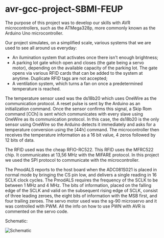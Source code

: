 # avr-gcc-project-SBMI-FEUP

The purpose of this project was to develop our skills with AVR microcontrollers, such as the ATMega328p, more commonly known as the Arduino Uno microcontroller. 

Our project simulates, on a simplified scale, various systems that we are used to see all around us everyday:
- An ilumination system that activates once there isn't enough brightness;
- A parking lot gate which open and closes (the gate being a servo motor), depending on the available capacity of the parking lot. The gate opens via various RFID cards that can be added to the system at anytime. Duplicate RFID tags are not accepted;
- A ventilation system, which turns a fan on once a predetermined temperature is reached.


The temperature sensor used was the ds18b20 which uses OneWire as the communication protocol. A reset pulse is sent by the Arduino as an initialization command. Once the sensor confirms this signal, a Skip Rom command [CCh] is sent which communicates with every slave using OneWire as its communication protocol. In this case, the ds18b20 is the only sensor using OneWire so the Arduino detects it immediately and asks for a temperature conversion using the [44h] command. The microcontroller then receives the temperature information as a 16 bit value, 4 zeros followed by 12 bits of data. 

The RFID used was the cheap RFIO-RC522. This RFID uses the MFRC522 chip. It communicates at 13,56 MHz with the MIFARE protocol. In this project we used the SPI protocol to communicate with the microcontroller.

The PmodALS reports to the host board when the ADC081S021 is placed in normal mode by bringing the CS pin low, and delivers a single reading in 16 SCLK clock cycles. The PmodALS requires the frequency of the SCLK to be between 1 MHz and 4 MHz. The bits of information, placed on the falling edge of the SCLK and valid on the subsequent rising edge of SCLK, consist of three leading zeroes, the eight bits of information with the MSB first, and four trailing zeroes.
The servo motor used was the sg-90 microservo and it was controlled with PWM. All the info on how to use PWN with AVR is commented on the servo code. 

Schematic:

![Schematic](https://prnt.sc/r0yrp6)
